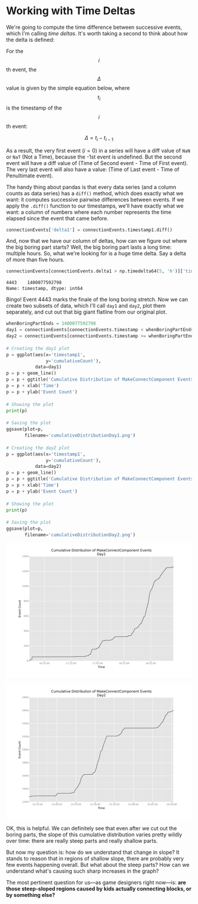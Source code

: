 # Working with Time Deltas

We're going to compute the time difference between successive events, which I'm calling *time deltas*. It's worth taking a second to think about how the delta is defined:

For the $$i$$th event, the $$\Delta$$ value is given by the simple equation below, where $$t_i$$ is the timestamp of the $$i$$th event:

$$\Delta = t_i - t_{i-1}$$

As a result, the very first event $(i = 0)$ in a series will have a diff value of `NaN` or `NaT` (Not a Time), because the -1st event is undefined. But the second event will have a diff value of (Time of Second event - Time of First event). The very last event will also have a value: (Time of Last event - Time of Penultimate event).

The handy thing about pandas is that every data series (and a column counts as data series) has a `diff()` method, which does exactly what we want: it computes successive pairwise differences between events. If we apply the `.diff()` function to our timestamps, we'll have exactly what we want: a column of numbers where each number represents the time elapsed since the event that came before.

```python
connectionEvents['delta1'] = connectionEvents.timestamp1.diff()
```

And, now that we have our column of deltas, how can we figure out where the big boring part starts? Well, the big boring part lasts a long time: multiple hours. So, what we're looking for is a huge time delta. Say a delta of more than five hours.

```python
connectionEvents[connectionEvents.delta1 > np.timedelta64(5, 'h')]['timestamp']
```

```
4443    1400077592798
Name: timestamp, dtype: int64
```

Bingo! Event 4443 marks the finale of the long boring stretch. Now we can create two subsets of data, which I'll call `day1` and `day2`, plot them separately, and cut out that big giant flatline from our original plot.

```python
whenBoringPartEnds = 1400077592798
day1 = connectionEvents[connectionEvents.timestamp < whenBoringPartEnds]
day2 = connectionEvents[connectionEvents.timestamp >= whenBoringPartEnds]

# Creating the day1 plot
p = ggplot(aes(x='timestamp1',
               y='cumulativeCount'),
           data=day1)
p = p + geom_line()
p = p + ggtitle('Cumulative Distribution of MakeConnectComponent Events')
p = p + xlab('Time')
p = p + ylab('Event Count')

# Showing the plot
print(p)

# Saving the plot
ggsave(plot=p,
       filename='cumulativeDistributionDay1.png')

# Creating the day2 plot
p = ggplot(aes(x='timestamp1',
               y='cumulativeCount'),
           data=day2)
p = p + geom_line()
p = p + ggtitle('Cumulative Distribution of MakeConnectComponent Events')
p = p + xlab('Time')
p = p + ylab('Event Count')

# Showing the plot
print(p)

# Saving the plot
ggsave(plot=p,
       filename='cumulativeDistributionDay2.png')
```

![Distribution of events from day 1](../assets/cumulativeDistributionDay1.png)

![Distribution of events from day 2](../assets/cumulativeDistributionDay2.png)

OK, this is helpful. We can definitely see that even after we cut out the boring parts, the slope of this cumulative distribution varies pretty wildly over time: there are really steep parts and really shallow parts.

But now my question is: how do we understand that change in slope? It stands to reason that in regions of shallow slope, there are probably very few events happening overall. But what about the steep parts? How can we understand what's causing such sharp increases in the graph?

The most pertinent question for us—as game designers right now—is: **are those steep-sloped regions caused by kids actually connecting blocks, or by something else?**
